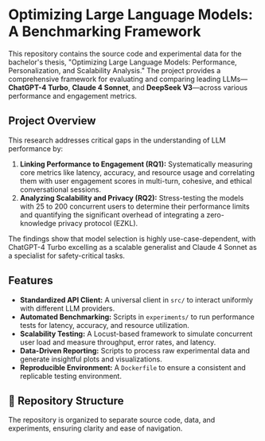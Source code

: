 # Optimizing Large Language Models: A Benchmarking Framework

This repository contains the source code and experimental data for the bachelor's thesis, "Optimizing Large Language Models: Performance, Personalization, and Scalability Analysis." The project provides a comprehensive framework for evaluating and comparing leading LLMs—**ChatGPT-4 Turbo**, **Claude 4 Sonnet**, and **DeepSeek V3**—across various performance and engagement metrics.

## Project Overview

This research addresses critical gaps in the understanding of LLM performance by:
1.  **Linking Performance to Engagement (RQ1):** Systematically measuring core metrics like latency, accuracy, and resource usage and correlating them with user engagement scores in multi-turn, cohesive, and ethical conversational sessions.
2.  **Analyzing Scalability and Privacy (RQ2):** Stress-testing the models with 25 to 200 concurrent users to determine their performance limits and quantifying the significant overhead of integrating a zero-knowledge privacy protocol (EZKL).

The findings show that model selection is highly use-case-dependent, with ChatGPT-4 Turbo excelling as a scalable generalist and Claude 4 Sonnet as a specialist for safety-critical tasks.

## Features

* **Standardized API Client:** A universal client in `src/` to interact uniformly with different LLM providers.
* **Automated Benchmarking:** Scripts in `experiments/` to run performance tests for latency, accuracy, and resource utilization.
* **Scalability Testing:** A Locust-based framework to simulate concurrent user load and measure throughput, error rates, and latency.
* **Data-Driven Reporting:** Scripts to process raw experimental data and generate insightful plots and visualizations.
* **Reproducible Environment:** A `Dockerfile` to ensure a consistent and replicable testing environment.

## 📂 Repository Structure

The repository is organized to separate source code, data, and experiments, ensuring clarity and ease of navigation.
